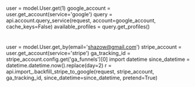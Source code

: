 #

user = model.User.get(1)
google_account = user.get_account(service='google')
query = api.account.query_service(request, account=google_account, cache_keys=False)
available_profiles = query.get_profiles()


#

user = model.User.get_by(email='shazow@gmail.com')
stripe_account = user.get_account(service='stripe')
ga_tracking_id = stripe_account.config.get('ga_funnels')[0]
import datetime
since_datetime = datetime.datetime.now().replace(day=2)
r = api.import_.backfill_stripe_to_google(request, stripe_account, ga_tracking_id, since_datetime=since_datetime, pretend=True)
